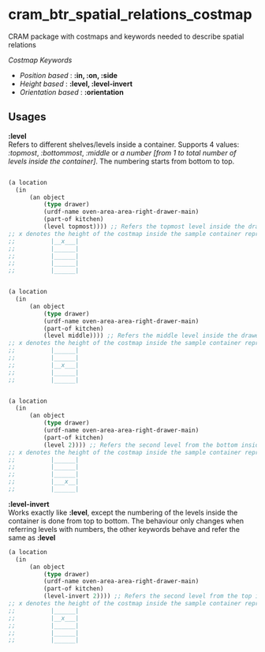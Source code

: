 cram_btr_spatial_relations_costmap
==================================

CRAM package with costmaps and keywords needed to describe spatial relations

_Costmap Keywords_  
-    _Position based_ : __:in, :on, :side__  
-    _Height based_ : __:level, :level-invert__
-    _Orientation based_ : __:orientation__  


Usages
------

__:level__  
  Refers to different shelves/levels inside a container. Supports 4 values: _:topmost_, _:bottommost_, _:middle_
  or _a number [from 1 to total number of levels inside the container]_. The numbering starts from bottom to top.  
  ``` lisp

(a location  
	(in  
		(an object  
			(type drawer)
			(urdf-name oven-area-area-right-drawer-main)
			(part-of kitchen)
			(level topmost)))) ;; Refers the topmost level inside the drawer
;; x denotes the height of the costmap inside the sample container represented
;;			|__x___|
;;			|______|
;;			|______|
;;			|______|
;;			|______|


(a location
	(in 
		(an object
			(type drawer)
			(urdf-name oven-area-area-right-drawer-main)
			(part-of kitchen)
			(level middle)))) ;; Refers the middle level inside the drawer
;; x denotes the height of the costmap inside the sample container represented
;;			|______|
;;			|______|
;;			|__x___|
;;			|______|
;;			|______|


(a location
	(in 
		(an object
			(type drawer)
			(urdf-name oven-area-area-right-drawer-main)
			(part-of kitchen)
			(level 2)))) ;; Refers the second level from the bottom inside the drawer
;; x denotes the height of the costmap inside the sample container represented
;;			|______|
;;			|______|
;;			|______|
;;			|___x__|
;;			|______|


  ``` 
__:level-invert__  
  Works exactly like __:level__, except the numbering of the levels inside the container is done from top to bottom. The behaviour
  only changes when referring levels with numbers, the other keywords behave and refer the same as __:level__
  ``` lisp
  (a location
	(in 
		(an object
			(type drawer)
			(urdf-name oven-area-area-right-drawer-main)
			(part-of kitchen)
			(level-invert 2)))) ;; Refers the second level from the top inside the drawer
;; x denotes the height of the costmap inside the sample container represented
;;			|______|
;;			|__x___|
;;			|______|
;;			|______|
;;			|______|
  ```

